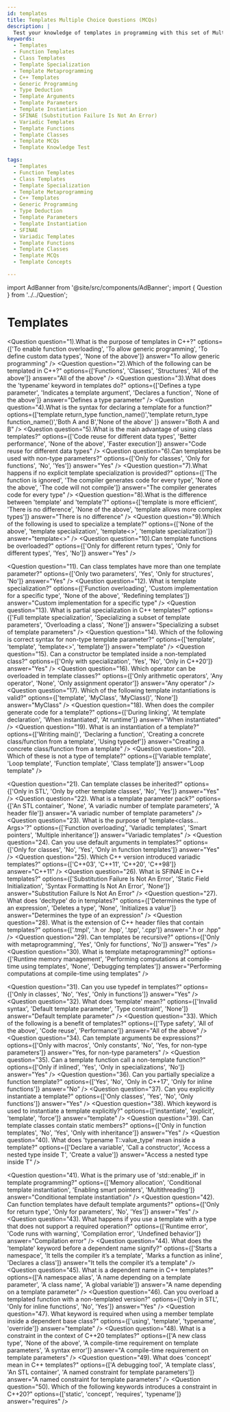 ```yaml
---
id: templates
title: Templates Multiple Choice Questions (MCQs)
description: |
  Test your knowledge of templates in programming with this set of Multiple Choice Questions (MCQs). This guide covers function templates, class templates, template specialization, and template metaprogramming. Learn how templates provide flexibility and code reuse in your programs, and understand the benefits of generic programming.
keywords:
  - Templates
  - Function Templates
  - Class Templates
  - Template Specialization
  - Template Metaprogramming
  - C++ Templates
  - Generic Programming
  - Type Deduction
  - Template Arguments
  - Template Parameters
  - Template Instantiation
  - SFINAE (Substitution Failure Is Not An Error)
  - Variadic Templates
  - Template Functions
  - Template Classes
  - Template MCQs
  - Template Knowledge Test

tags:
  - Templates
  - Function Templates
  - Class Templates
  - Template Specialization
  - Template Metaprogramming
  - C++ Templates
  - Generic Programming
  - Type Deduction
  - Template Parameters
  - Template Instantiation
  - SFINAE
  - Variadic Templates
  - Template Functions
  - Template Classes
  - Template MCQs
  - Template Concepts

---
```

import AdBanner from '@site/src/components/AdBanner';
import { Question } from '../../Question';

# Templates

<Question
  question="1).What is the purpose of templates in C++?"
  options={['To enable function overloading', 'To allow generic programming', 'To define custom data types', 'None of the above']}
  answer="To allow generic programming"
/>
<Question
  question="2).Which of the following can be templated in C++?"
  options={['Functions', 'Classes', 'Structures', 'All of the above']}
  answer="All of the above"
/>
<Question
  question="3).What does the 'typename' keyword in templates do?"
  options={['Defines a type parameter', 'Indicates a template argument', 'Declares a function', 'None of the above']}
  answer="Defines a type parameter"
/>
<Question
  question="4).What is the syntax for declaring a template for a function?"
  options={['template<class T> return_type function_name()','template<typename T> return_type function_name()','Both A and B','None of the above' ]}
  answer="Both A and B"
/>
<Question
  question="5).What is the main advantage of using class templates?"
  options={['Code reuse for different data types', 'Better performance', 'None of the above', 'Faster execution']}
  answer="Code reuse for different data types"
/>
<Question
  question="6).Can templates be used with non-type parameters?"
  options={['Only for classes', 'Only for functions', 'No', 'Yes']}
  answer="Yes"
/>
<Question
  question="7).What happens if no explicit template specialization is provided?"
  options={['The function is ignored', 'The compiler generates code for every type', 'None of the above', 'The code will not compile']}
  answer="The compiler generates code for every type"
/>
<Question
  question="8).What is the difference between 'template<class T>' and 'template<typename T>'?"
  options={['template<typename T> is more efficient', 'There is no difference', 'None of the above', 'template<class T> allows more complex types']}
  answer="There is no difference"
/>
<Question
  question="9).Which of the following is used to specialize a template?"
  options={['None of the above', 'template<class T> specialization', 'template<>', 'template<T> specialization']}
  answer="template<>"
/>
<Question
  question="10).Can template functions be overloaded?"
  options={['Only for different return types', 'Only for different types', 'Yes', 'No']}
  answer="Yes"
/>

<div>
<AdBanner />
</div>

<Question
  question="11). Can class templates have more than one template parameter?"
  options={['Only two parameters', 'Yes', 'Only for structures', 'No']}
  answer="Yes"
/>
<Question
  question="12). What is template specialization?"
  options={['Function overloading', 'Custom implementation for a specific type', 'None of the above', 'Redefining templates']}
  answer="Custom implementation for a specific type"
/>
<Question
  question="13). What is partial specialization in C++ templates?"
  options={['Full template specialization', 'Specializing a subset of template parameters', 'Overloading a class', 'None']}
  answer="Specializing a subset of template parameters"
/>
<Question
  question="14). Which of the following is correct syntax for non-type template parameter?"
  options={['template<int N>', 'template<class int>', 'template<>', 'template<typename int>']}
  answer="template<int N>"
/>
<Question
  question="15). Can a constructor be templated inside a non-templated class?"
  options={['Only with specialization', 'Yes', 'No', 'Only in C++20']}
  answer="Yes"
/>
<Question
  question="16). Which operator can be overloaded in template classes?"
  options={['Only arithmetic operators', 'Any operator', 'None', 'Only assignment operator']}
  answer="Any operator"
/>
<Question
  question="17). Which of the following template instantiations is valid?"
  options={['template<int>', 'MyClass<int>', 'MyClass()', 'None']}
  answer="MyClass<int>"
/>
<Question
  question="18). When does the compiler generate code for a template?"
  options={['During linking', 'At template declaration', 'When instantiated', 'At runtime']}
  answer="When instantiated"
/>
<Question
  question="19). What is an instantiation of a template?"
  options={['Writing main()', 'Declaring a function', 'Creating a concrete class/function from a template', 'Using typedef']}
  answer="Creating a concrete class/function from a template"
/>
<Question
  question="20). Which of these is not a type of template?"
  options={['Variable template', 'Loop template', 'Function template', 'Class template']}
  answer="Loop template"
/>

<div>
<AdBanner />
</div>

<Question
  question="21). Can template classes be inherited?"
  options={['Only in STL', 'Only by other template classes', 'No', 'Yes']}
  answer="Yes"
/>
<Question
  question="22). What is a template parameter pack?"
  options={['An STL container', 'None', 'A variadic number of template parameters', 'A header file']}
  answer="A variadic number of template parameters"
/>
<Question
  question="23). What is the purpose of 'template<class... Args>'?"
  options={['Function overloading', 'Variadic templates', 'Smart pointers', 'Multiple inheritance']}
  answer="Variadic templates"
/>
<Question
  question="24). Can you use default arguments in templates?"
  options={['Only for classes', 'No', 'Yes', 'Only in function templates']}
  answer="Yes"
/>
<Question
  question="25). Which C++ version introduced variadic templates?"
  options={['C++03', 'C++11', 'C++20', 'C++98']}
  answer="C++11"
/>
<Question
  question="26). What is SFINAE in C++ templates?"
  options={['Substitution Failure Is Not An Error', 'Static Field Initialization', 'Syntax Formatting Is Not An Error', 'None']}
  answer="Substitution Failure Is Not An Error"
/>
<Question
  question="27). What does 'decltype' do in templates?"
  options={['Determines the type of an expression', 'Deletes a type', 'None', 'Initializes a value']}
  answer="Determines the type of an expression"
/>
<Question
  question="28). What is the extension of C++ header files that contain templates?"
  options={['.tmpl', '.h or .hpp', '.tpp', '.cpp']}
  answer=".h or .hpp"
/>
<Question
  question="29). Can templates be recursive?"
  options={['Only with metaprogramming', 'Yes', 'Only for functions', 'No']}
  answer="Yes"
/>
<Question
  question="30). What is template metaprogramming?"
  options={['Runtime memory management', 'Performing computations at compile-time using templates', 'None', 'Debugging templates']}
  answer="Performing computations at compile-time using templates"
/>

<div>
<AdBanner />
</div>

<Question
  question="31). Can you use typedef in templates?"
  options={['Only in classes', 'No', 'Yes', 'Only in functions']}
  answer="Yes"
/>
<Question
  question="32). What does 'template<class T=int>' mean?"
  options={['Invalid syntax', 'Default template parameter', 'Type constraint', 'None']}
  answer="Default template parameter"
/>
<Question
  question="33). Which of the following is a benefit of templates?"
  options={['Type safety', 'All of the above', 'Code reuse', 'Performance']}
  answer="All of the above"
/>
<Question
  question="34). Can template arguments be expressions?"
  options={['Only with macros', 'Only constants', 'No', 'Yes, for non-type parameters']}
  answer="Yes, for non-type parameters"
/>
<Question
  question="35). Can a template function call a non-template function?"
  options={['Only if inlined', 'Yes', 'Only in specializations', 'No']}
  answer="Yes"
/>
<Question
  question="36). Can you partially specialize a function template?"
  options={['Yes', 'No', 'Only in C++17', 'Only for inline functions']}
  answer="No"
/>
<Question
  question="37). Can you explicitly instantiate a template?"
  options={['Only classes', 'Yes', 'No', 'Only functions']}
  answer="Yes"
/>
<Question
  question="38). Which keyword is used to instantiate a template explicitly?"
  options={['instantiate', 'explicit', 'template', 'force']}
  answer="template"
/>
<Question
  question="39). Can template classes contain static members?"
  options={['Only in function templates', 'No', 'Yes', 'Only with inheritance']}
  answer="Yes"
/>
<Question
  question="40). What does 'typename T::value_type' mean inside a template?"
  options={['Declare a variable', 'Call a constructor', 'Access a nested type inside T', 'Create a value']}
  answer="Access a nested type inside T"
/>

<div>
<AdBanner />
</div>

<Question
  question="41). What is the primary use of 'std::enable_if' in template programming?"
  options={['Memory allocation', 'Conditional template instantiation', 'Enabling smart pointers', 'Multithreading']}
  answer="Conditional template instantiation"
/>
<Question
  question="42). Can function templates have default template arguments?"
  options={['Only for return type', 'Only for parameters', 'No', 'Yes']}
  answer="Yes"
/>
<Question
  question="43). What happens if you use a template with a type that does not support a required operation?"
  options={['Runtime error', 'Code runs with warning', 'Compilation error', 'Undefined behavior']}
  answer="Compilation error"
/>
<Question
  question="44). What does the 'template' keyword before a dependent name signify?"
  options={['Starts a namespace', 'It tells the compiler it’s a template', 'Marks a function as inline', 'Declares a class']}
  answer="It tells the compiler it’s a template"
/>
<Question
  question="45). What is a dependent name in C++ templates?"
  options={['A namespace alias', 'A name depending on a template parameter', 'A class name', 'A global variable']}
  answer="A name depending on a template parameter"
/>
<Question
  question="46). Can you overload a templated function with a non-templated version?"
  options={['Only in STL', 'Only for inline functions', 'No', 'Yes']}
  answer="Yes"
/>
<Question
  question="47). What keyword is required when using a member template inside a dependent base class?"
  options={['using', 'template', 'typename', 'override']}
  answer="template"
/>
<Question
  question="48). What is a constraint in the context of C++20 templates?"
  options={['A new class type', 'None of the above', 'A compile-time requirement on template parameters', 'A syntax error']}
  answer="A compile-time requirement on template parameters"
/>
<Question
  question="49). What does 'concept' mean in C++ templates?"
  options={['A debugging tool', 'A template class', 'An STL container', 'A named constraint for template parameters']}
  answer="A named constraint for template parameters"
/>
<Question
  question="50). Which of the following keywords introduces a constraint in C++20?"
  options={['static', 'concept', 'requires', 'typename']}
  answer="requires"
/>

<div>
<AdBanner />
</div>